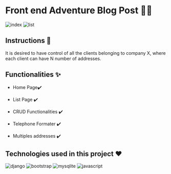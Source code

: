 # Front end Adventure Blog Post 🎄🎁
![index]() ![list]()

## Instructions 📑

It is desired to have control of all the clients belonging to company X, where each client can have N number of addresses.

## Functionalities ✨

- Home Page✔️

- List Page ✔️

- CRUD Functionalities ✔️

- Telephone Formater ✔️

- Multiples addresses ✔️

## Technologies used in this project ❤️
![django](https://img.shields.io/badge/Django-092E20?style=for-the-badge&logo=django&logoColor=white) ![bootstrap](https://img.shields.io/badge/Bootstrap-563D7C?style=for-the-badge&logo=bootstrap&logoColor=white) 
![mysqlite](https://img.shields.io/badge/SQLite-07405E?style=for-the-badge&logo=sqlite&logoColor=white) ![javascript](https://img.shields.io/badge/JavaScript-323330?style=for-the-badge&logo=javascript&logoColor=F7DF1E)
